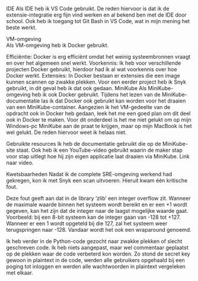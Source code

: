 IDE
Als IDE heb ik VS Code gebruikt. De reden hiervoor is dat ik de extensie-integratie erg fijn vind werken en al bekend ben met de IDE door school. Ook heb ik toegang tot Git Bash in VS Code, wat in mijn mening het beste werkt.

VM-omgeving  
Als VM-omgeving heb ik Docker gebruikt.

Efficiëntie: Docker is erg efficiënt omdat het weinig systeembronnen vraagt en over het algemeen snel werkt.
Voorkennis: Ik heb voor verschillende projecten Docker gebruikt, hierdoor had ik al wat voorkennis over hoe Docker werkt.
Extensies: In Docker bestaan er extensies die een image kunnen scannen op zwakke plekken. Voor een eerder project heb ik Snyk gebruikt, in dit geval heb ik dat ook gedaan.
MiniKube
Als MiniKube-omgeving heb ik ook Docker gebruikt. Tijdens het lezen van de MiniKube-documentatie las ik dat Docker ook gebruikt kan worden voor het draaien van een MiniKube-container. Aangezien ik het VM-gedeelte van de opdracht ook in Docker heb gedaan, leek het me een goed plan om dit deel ook in Docker te maken. Voor dit onderdeel is het me niet gelukt om op mijn Windows-pc MiniKube aan de praat te krijgen, maar op mijn MacBook is het wel gelukt. De reden hiervoor weet ik helaas niet.

Gebruikte resources
Ik heb de documentatie gebruikt die op de MiniKube-site staat. Ook heb ik een YouTube-video gebruikt waarin de maker stap voor stap uitlegt hoe hij zijn eigen applicatie laat draaien via MiniKube. Link naar video.

Kwetsbaarheden
Nadat ik de complete SRE-omgeving werkend had gekregen, kon ik met Snyk een scan uitvoeren. Hieruit kwam één kritische fout.

Deze fout geeft aan dat in de library ‘zlib’ een integer overflow zit. Wanneer de maximale waarde binnen het systeem wordt bereikt en er een +1 wordt gegeven, kan het zijn dat de integer naar de laagst mogelijke waarde gaat. Voorbeeld: bij een 8-bit systeem kan de integer gaan van -128 tot +127. Wanneer er een 1 wordt opgeteld bij die 127, zal het systeem weer terugspringen naar -128. Vandaar wordt het ook een wraparound genoemd.

Ik heb verder in de Python-code gezocht naar zwakke plekken of slecht geschreven code. Ik heb niets aangepast, maar wel commentaar geplaatst op de plekken waar de code verbeterd kon worden. Zo stond de secret key gewoon in plaintext in de code, werden alle gebruikers opgehaald bij een poging tot inloggen en werden alle wachtwoorden in plaintext vergeleken met elkaar.
